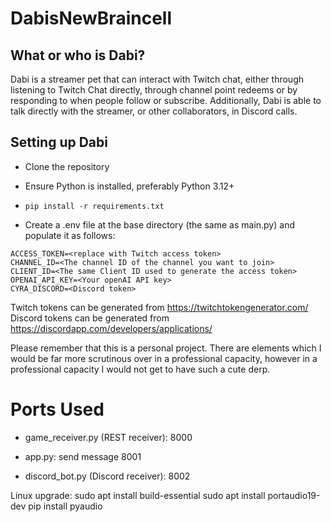 # DabisNewBraincell

## What or who is Dabi?

Dabi is a streamer pet that can interact with Twitch chat, either through listening to Twitch Chat directly, through channel point redeems or by responding to when people follow or subscribe. Additionally, Dabi is able to talk directly with the streamer, or other collaborators, in Discord calls.

## Setting up Dabi

* Clone the repository

* Ensure Python is installed, preferably Python 3.12+

* `pip install -r requirements.txt`

* Create a .env file at the base directory (the same as main.py) and populate it as follows:

```
ACCESS_TOKEN=<replace with Twitch access token>
CHANNEL_ID=<The channel ID of the channel you want to join>
CLIENT_ID=<The same Client ID used to generate the access token>
OPENAI_API_KEY=<Your openAI API key>
CYRA_DISCORD=<Discord token>
```

Twitch tokens can be generated from https://twitchtokengenerator.com/
Discord tokens can be generated from https://discordapp.com/developers/applications/

Please remember that this is a personal project. There are elements which I would be far more scrutinous over in a professional capacity, however in a professional capacity I would not get to have such a cute derp.

# Ports Used
* game_receiver.py (REST receiver): 8000

* app.py: send message 8001

* discord_bot.py (Discord receiver): 8002

Linux upgrade:
sudo apt install build-essential
sudo apt install portaudio19-dev
pip install pyaudio
